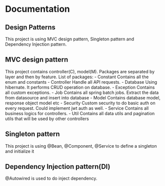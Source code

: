 # Documentation
## Design Patterns
This project is using MVC design pattern, Singleton pattern and Dependency Injection pattern.

## MVC design pattern
This project contains controller(C), model(M). Packages are separated by layer and then by feature. 
List of packages:
    - Constant
      Contains all the enum and constants
    - Controller
      Handle all API requests.
    - Database
      Using hibernate. It performs CRUD operation on database.
    - Exception
      Contains all custom exceptions. 
    - Job
      Contains all spring batch jobs. Extract the data from datasource and insert into database
    - Model
      Contains database model, response object model etc
    - Security
      Custom security to do basic auth on every request. Could implement jwt auth as well.
    - Service
      Contains all business logics for controllers.
    - Util
      Contains all data utils and pagination utils that will be used by other controllers

## Singleton pattern
This project is using @Bean, @Component, @Service to define a singleton and initialize it 

## Dependency Injection pattern(DI)
@Autowired is used to do inject dependency. 

